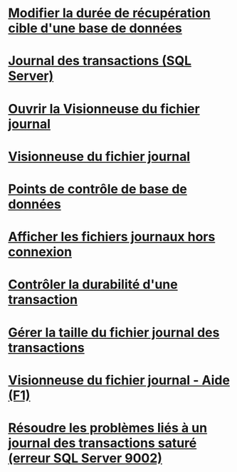 # [Modifier la durée de récupération cible d'une base de données](change-the-target-recovery-time-of-a-database-sql-server.md)
# [Journal des transactions (SQL Server)](the-transaction-log-sql-server.md)
# [Ouvrir la Visionneuse du fichier journal](open-log-file-viewer.md)
# [Visionneuse du fichier journal](log-file-viewer.md)
# [Points de contrôle de base de données](database-checkpoints-sql-server.md)
# [Afficher les fichiers journaux hors connexion](view-offline-log-files.md)
# [Contrôler la durabilité d'une transaction](control-transaction-durability.md)
# [Gérer la taille du fichier journal des transactions](manage-the-size-of-the-transaction-log-file.md)
# [Visionneuse du fichier journal - Aide (F1)](log-file-viewer-f1-help.md)
# [Résoudre les problèmes liés à un journal des transactions saturé (erreur SQL Server 9002)](troubleshoot-a-full-transaction-log-sql-server-error-9002.md)

